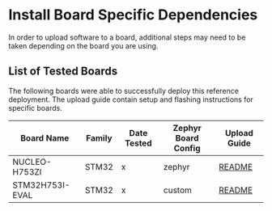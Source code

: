 # Install Board Specific Dependencies

In order to upload software to a board, additional steps may need to be taken depending on the board you are using.

## List of Tested Boards
The following boards were able to successfully deploy this reference deployment. The upload guide contain setup and flashing instructions for specific boards.

| Board Name | Family | Date Tested | Zephyr Board Config | Upload Guide |
| - | - | - | - | - |
| NUCLEO-H753ZI | STM32 | x | zephyr | [README][stm32] |
| STM32H753I-EVAL | STM32 | x | custom | [README][stm32] |




<!-- Links -->
[stm32]: ./uploading/stm32.md